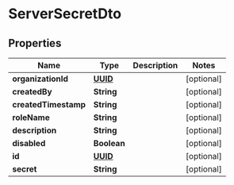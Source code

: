 

# ServerSecretDto

## Properties

Name | Type | Description | Notes
------------ | ------------- | ------------- | -------------
**organizationId** | [**UUID**](UUID.md) |  |  [optional]
**createdBy** | **String** |  |  [optional]
**createdTimestamp** | **String** |  |  [optional]
**roleName** | **String** |  |  [optional]
**description** | **String** |  |  [optional]
**disabled** | **Boolean** |  |  [optional]
**id** | [**UUID**](UUID.md) |  |  [optional]
**secret** | **String** |  |  [optional]



